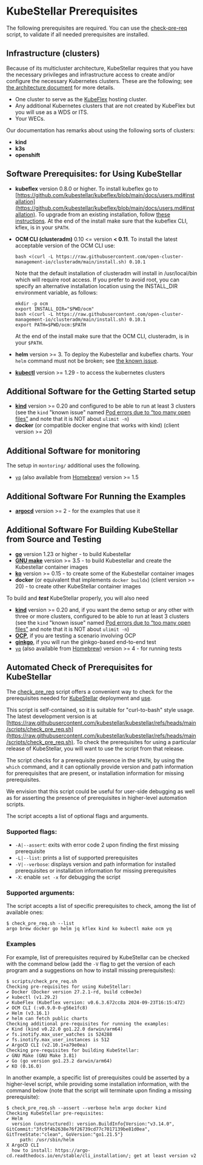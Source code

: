 # KubeStellar Prerequisites

The following prerequisites are required.
You can use the [check-pre-req](#automated-check-of-prerequisites-for-kubestellar) script, to validate if all needed prerequisites are installed.


## Infrastructure (clusters)

Because of its multicluster architecture, KubeStellar requires that you have the necessary privileges and infrastructure access to create and/or configure the necessary Kubernetes clusters. These are the following; see [the architecture document](architecture.md) for more details.

- One cluster to serve as the [KubeFlex](https://github.com/kubestellar/kubeflex/) hosting cluster.
- Any additional Kubernetes clusters that are not created by KubeFlex but you will use as a WDS or ITS.
- Your WECs.

Our documentation has remarks about using the following sorts of clusters:

- **kind**
- **k3s**
- **openshift** 

<!-- begin software prerequisites -->
## Software Prerequisites: for Using KubeStellar

- **kubeflex** version 0.8.0 or higher.
    To install kubeflex go to [https://github.com/kubestellar/kubeflex/blob/main/docs/users.md#installation](https://github.com/kubestellar/kubeflex/blob/main/docs/users.md#installation). To upgrade from an existing installation,
follow [these instructions](https://github.com/kubestellar/kubeflex/blob/main/docs/users.md#upgrading-kubeflex). At the end of the install make sure that the kubeflex CLI, kflex, is in your `$PATH`.

- **OCM CLI (clusteradm)** 0.10 <= version **< 0.11**.
    To install the latest acceptable version of the OCM CLI use:

    ```shell
    bash <(curl -L https://raw.githubusercontent.com/open-cluster-management-io/clusteradm/main/install.sh) 0.10.1
    ```

    Note that the default installation of clusteradm will install in /usr/local/bin which will require root access. If you prefer to avoid root, you can specify an alternative installation location using the INSTALL_DIR environment variable, as follows:

    ```shell
    mkdir -p ocm
    export INSTALL_DIR="$PWD/ocm"
    bash <(curl -L https://raw.githubusercontent.com/open-cluster-management-io/clusteradm/main/install.sh) 0.10.1
    export PATH=$PWD/ocm:$PATH
    ```

    At the end of the install make sure that the OCM CLI, clusteradm, is in your `$PATH`.

- **helm** version >= 3. To deploy the Kubestellar and kubeflex charts. Your `helm` command must not be broken; see [the known issue](knownissue-helm-ghcr.md).
- [**kubectl**](https://kubernetes.io/docs/tasks/tools/) version >= 1.29 - to access the kubernetes clusters

## Additional Software for the Getting Started setup

- [**kind**](https://kind.sigs.k8s.io/) version >= 0.20 and configured to be able to run at least 3 clusters (see the `kind` "known issue" named [Pod errors due to “too many open files”](https://kind.sigs.k8s.io/docs/user/known-issues#pod-errors-due-to-too-many-open-files) and note that it is NOT about `ulimit -n`)
- **docker** (or compatible docker engine that works with kind) (client version >= 20)

## Additional Software for monitoring

The setup in `montoring/` additional uses the following.

- [`yq`](https://github.com/mikefarah/yq) (also available from [Homebrew](https://formulae.brew.sh/formula/yq)) version >= 1.5

## Additional Software For Running the Examples

- [**argocd**](https://argo-cd.readthedocs.io/en/stable/getting_started/) version >= 2 - for the examples that use it

## Additional Software For Building KubeStellar from Source and Testing

- [**go**](https://go.dev/doc/install) version 1.23 or higher - to build Kubestellar
- [**GNU make**](https://www.gnu.org/software/make/) version >= 3.5 - to build Kubestellar and create the Kubestellar container images
- [**ko**](https://ko.build/install/) version >= 0.15 - to create some of the Kubestellar container images
- **docker** (or equivalent that implements `docker buildx`) (client version >= 20) - to create other KubeStellar container images


To build and _**test**_ KubeStellar properly, you will also need

- [**kind**](https://kind.sigs.k8s.io/) version >= 0.20 and, if you want the demo setup or any other with three or more clusters, configured to be able to run at least 3 clusters (see the `kind` "known issue" named [Pod errors due to “too many open files”](https://kind.sigs.k8s.io/docs/user/known-issues#pod-errors-due-to-too-many-open-files) and note that it is NOT about `ulimit -n`)
- [**OCP**](https://docs.openshift.com/container-platform/4.13/installing/index.html), if you are testing a scenario involving OCP
- [**ginkgo**](https://onsi.github.io/ginkgo/), if you will run the ginkgo-based end-to-end test
- [`yq`](https://github.com/mikefarah/yq) (also available from [Homebrew](https://formulae.brew.sh/formula/yq)) version >= 4 - for running tests

<!-- start tag for check script  include -->

## Automated Check of Prerequisites for KubeStellar
The [check_pre_req](https://github.com/kubestellar/kubestellar/blob/main/scripts/check_pre_req.sh) script offers a convenient way to check for the prerequisites needed for [KubeStellar](./pre-reqs.md) deployment and [use](./example-scenarios.md).

This script is self-contained, so it is suitable for "curl-to-bash" style usage. The latest development version is at [https://raw.githubusercontent.com/kubestellar/kubestellar/refs/heads/main/scripts/check_pre_req.sh](https://raw.githubusercontent.com/kubestellar/kubestellar/refs/heads/main/scripts/check_pre_req.sh). To check the prerequisites for using a particular release of KubeStellar, you will want to use the script from that release.

The script checks for a prerequisite presence in the `$PATH`, by using the `which` command, and it can optionally provide version and path information for prerequisites that are present, or installation information for missing prerequisites.

We envision that this script could be useful for user-side debugging as well as for asserting the presence of prerequisites in higher-level automation scripts.

The script accepts a list of optional flags and arguments.

### **Supported flags:**

- `-A|--assert`: exits with error code 2 upon finding the first missing prerequisite
- `-L|--list`: prints a list of supported prerequisites
- `-V|--verbose`: displays version and path information for installed prerequisites or installation information for missing prerequisites
- `-X`: enable `set -x` for debugging the script

### **Supported arguments:**

The script accepts a list of specific prerequisites to check, among the list of available ones:

```shell
$ check_pre_req.sh --list
argo brew docker go helm jq kflex kind ko kubectl make ocm yq
```

### Examples
For example, list of prerequisites required by KubeStellar can be checked with the command below (add the `-V` flag to get the version of each program and a suggestions on how to install missing prerequisites):

```shell
$ scripts/check_pre_req.sh
Checking pre-requisites for using KubeStellar:
✔ Docker (Docker version 27.2.1-rd, build cc0ee3e)
✔ kubectl (v1.29.2)
✔ KubeFlex (Kubeflex version: v0.6.3.672cc8a 2024-09-23T16:15:47Z)
✔ OCM CLI (:v0.9.0-0-g56e1fc8)
✔ Helm (v3.16.1)
✔ helm can fetch public charts
Checking additional pre-requisites for running the examples:
✔ Kind (kind v0.22.0 go1.22.0 darwin/arm64)
✔ fs.inotify.max_user_watches is 524288
✔ fs.inotify.max_user_instances is 512
✔ ArgoCD CLI (v2.10.1+a79e0ea)
Checking pre-requisites for building KubeStellar:
✔ GNU Make (GNU Make 3.81)
✔ Go (go version go1.23.2 darwin/arm64)
✔ KO (0.16.0)
```

<!-- end tag for check-prereq script -->

In another example, a specific list of prerequisites could be asserted by a higher-level script, while providing some installation information, with the command below (note that the script will terminate upon finding a missing prerequisite):

```shell
$ check_pre_req.sh --assert --verbose helm argo docker kind
Checking KubeStellar pre-requisites:
✔ Helm
  version (unstructured): version.BuildInfo{Version:"v3.14.0", GitCommit:"3fc9f4b2638e76f26739cd77c7017139be81d0ea", GitTreeState:"clean", GoVersion:"go1.21.5"}
     path: /usr/sbin/helm
X ArgoCD CLI
  how to install: https://argo-cd.readthedocs.io/en/stable/cli_installation/; get at least version v2
```
